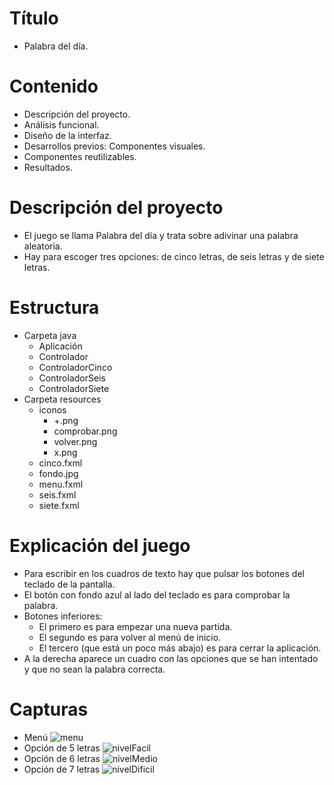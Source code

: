 # Título
- Palabra del día.

# Contenido
- Descripción del proyecto.
- Análisis funcional.
- Diseño de la interfaz.
- Desarrollos previos: Componentes visuales.
- Componentes reutilizables.
- Resultados.

# Descripción del proyecto
- El juego se llama Palabra del día y trata sobre adivinar una palabra aleatoria.
- Hay para escoger tres opciones: de cinco letras, de seis letras y de siete letras.

# Estructura
- Carpeta java
  -  Aplicación
  -  Controlador
  -  ControladorCinco
  -  ControladorSeis
  -  ControladorSiete
- Carpeta resources
  - iconos
    - +.png
    - comprobar.png
    - volver.png
    - x.png
  - cinco.fxml
  - fondo.jpg
  - menu.fxml
  - seis.fxml
  - siete.fxml

# Explicación del juego
- Para escribir en los cuadros de texto hay que pulsar los botones del teclado de la pantalla.
- El botón con fondo azul al lado del teclado es para comprobar la palabra.
- Botones inferiores: 
  - El primero es para empezar una nueva partida.
  - El segundo es para volver al menú de inicio.
  - El tercero (que está un poco más abajo) es para cerrar la aplicación.
- A la derecha aparece un cuadro con las opciones que se han intentado y que no sean la palabra correcta.
 
# Capturas
- Menú
![menu](https://github.com/PatriciaRosales1/ProyectoInterfaces/assets/144927796/350cd195-5ffe-49a0-b8cc-25b728a40ee2)
- Opción de 5 letras
![nivelFacil](https://github.com/PatriciaRosales1/ProyectoInterfaces/assets/144927796/474dffbc-e6f2-444c-a583-33e4fafe774e)
- Opción de 6 letras
![nivelMedio](https://github.com/PatriciaRosales1/ProyectoInterfaces/assets/144927796/b9d5557a-c9ef-4875-9c88-cc39d4efc3a4)
- Opción de 7 letras
![nivelDificil](https://github.com/PatriciaRosales1/ProyectoInterfaces/assets/144927796/b91138e8-749f-4e3d-9e5c-e71f1abd8f0c)


